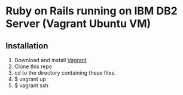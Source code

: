 # Ruby on Rails running on IBM DB2 Server (Vagrant Ubuntu VM)

## Installation

1. Download and install [Vagrant](https://www.vagrantup.com/downloads.html)
2. Clone this repo
3. cd to the directory containing these files.
4. $ vagrant up
5. $ vagrant ssh
